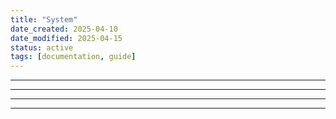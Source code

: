 ```yaml
---
title: "System"
date_created: 2025-04-10
date_modified: 2025-04-15
status: active
tags: [documentation, guide]
---
```


---

---

---

---


